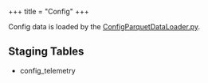 +++
title = "Config"
+++

Config data is loaded by the [ConfigParquetDataLoader.py](https://www-github3.cisco.com/cxe/cp-asset-data-pipeline/blob/master/glue/cp-asset-data-import-job/csco/dp/job/ConfigParquetDataLoader.py).

## Staging Tables
- config_telemetry
